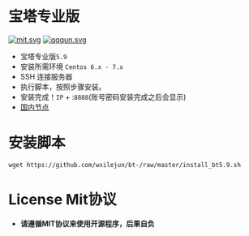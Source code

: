 # 宝塔专业版
[![mit.svg](https://wxilejun.github.io/bt/img/mit.svg)](LICENSE)
[![qqqun.svg](https://wxilejun.github.io/bt/img/qqqun.svg)](https://shang.qq.com/wpa/qunwpa?idkey=8664e3e7a88bb29ba008f0ba77a5b2a9c8bd16a62dddbef30e481bd3455fd57b)

* 宝塔专业版`5.9`
* 安装所需环境 `Centos 6.x - 7.x`
* SSH 连接服务器
* 执行脚本，按照步骤安装。
* 安装完成！`IP` + :`8888`(账号密码安装完成之后会显示)
* [国内节点](http://ky.yloli.cn)

# 安装脚本
```shell
wget https://github.com/wxilejun/bt-/raw/master/install_bt5.9.sh
```
# License Mit协议
* **请遵循MIT协议来使用开源程序，后果自负**
